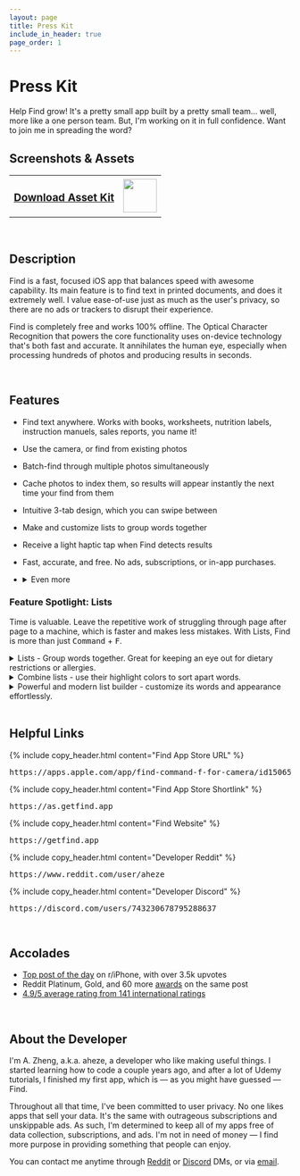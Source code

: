 ```yaml
---
layout: page
title: Press Kit
include_in_header: true
page_order: 1
---
```


# Press Kit
Help Find grow! It's a pretty small app built by a pretty small team... well, more like a one person team. But, I'm working on it in full confidence. Want to join me in spreading the word?

<div>
<i class="iconTop fas fa-images fa-stack-1x" style="position: relative; width: 40px; float: left; margin-top: -4px; margin-left: -8px; margin-right: 4px; font-size: 24px;"></i>

<h2>Screenshots & Assets</h2>
</div>

<table>
<tr>
<td>
<a href="{{ '/assets/press/find-asset-kit.zip' | relative_url }}"> <h3>Download Asset Kit</h3></a>

</td>
<td>

<img src="{{ '/assets/press/pressKitAvatar.png' | relative_url }}" height="60">

</td>
</tr>
</table>

<br>

<div>
<i class="iconTop fas fa-file-alt fa-stack-1x" style="position: relative; width: 40px; float: left; margin-top: -4px; margin-left: -8px; margin-right: 4px; font-size: 24px;"></i>

<h2>Description</h2>
</div>

Find is a fast, focused iOS app that balances speed with awesome capability. Its main feature is to find text in printed documents, and does it extremely well. I value ease-of-use just as much as the user's privacy, so there are no ads or trackers to disrupt their experience.

Find is completely free and works 100% offline. The Optical Character Recognition that powers the core functionality uses on-device technology that's both fast and accurate. It annihilates the human eye, especially when processing hundreds of photos and producing results in seconds.

<br>


<div>
<i class="iconTop fas fa-magic fa-stack-1x" style="position: relative; width: 40px; float: left; margin-top: -4px; margin-left: -8px; margin-right: 4px; font-size: 24px;"></i>

<h2>Features</h2>
</div>

- Find text anywhere. Works with books, worksheets, nutrition labels, instruction manuels, sales reports, you name it!
- Use the camera, or find from existing photos
- Batch-find through multiple photos simultaneously
- Cache photos to index them, so results will appear instantly the next time your find from them
- Intuitive 3-tab design, which you can swipe between
- Make and customize lists to group words together
- Receive a light haptic tap when Find detects results
- Fast, accurate, and free. No ads, subscriptions, or in-app purchases.
- <details markdown="1"><summary>Even more</summary>

  - Pausable camera preview with full-screen mode
  - Flashlight
  - Stats screen for quick, glanceable info
  - Lists appear in the toolbar above the keyboard
  - Use lists to scan nutrition labels for ingredients that you want to indulge in, or avoid
  - Combine lists to filter words with contrasting highlight colors. Makes looking for vocab words much easier in school.
  - Star photos to get to them faster
  - Slider for filtering photos, between "Local," "Starred," "Cached," and "All"
  - Save or cache photos directly in the paused camera preview

  </details>  

### Feature Spotlight: Lists
Time is valuable. Leave the repetitive work of struggling through page after page to a machine, which is faster and makes less mistakes. With Lists, Find is more than just <kbd>Command</kbd> + <kbd>F</kbd>.

<details>
<summary>Lists - Group words together. Great for keeping an eye out for dietary restrictions or allergies.</summary> 

<br>
<img src="{{ '/assets/press/press-list.png' | relative_url }}" width="300">
<br>
</details>

<details>
<summary>Combine lists - use their highlight colors to sort apart words.</summary>

<br>
<img src="{{ '/assets/press/press-multipleLists.png' | relative_url }}" width="300">
<br>
</details>

<details>
<summary>Powerful and modern list builder - customize its words and appearance effortlessly.</summary>

<br>
<img src="{{ '/assets/press/press-listsBuilder.png' | relative_url }}" width="300">
<br>
</details>

<br>

<div>
<i class="iconTop fas fa-link fa-stack-1x" style="position: relative; width: 40px; float: left; margin-top: -4px; margin-left: -8px; margin-right: 4px; font-size: 24px;"></i>

<h2>Helpful Links</h2>
</div>



{% include copy_header.html content="Find App Store URL" %}
<pre class="link_block">
https://apps.apple.com/app/find-command-f-for-camera/id1506500202
</pre>

{% include copy_header.html content="Find App Store Shortlink" %}
<pre class="link_block">
https://as.getfind.app
</pre>

{% include copy_header.html content="Find Website" %}
<pre class="link_block">
https://getfind.app
</pre>

{% include copy_header.html content="Developer Reddit" %}
<pre class="link_block">
https://www.reddit.com/user/aheze
</pre>

{% include copy_header.html content="Developer Discord" %}
<pre class="link_block">
https://discord.com/users/743230678795288637
</pre>


<br>

<div>
<i class="iconTop fas fa-trophy fa-stack-1x" style="position: relative; width: 40px; float: left; margin-top: -4px; margin-left: -8px; margin-right: 4px; font-size: 24px;"></i>

<h2>Accolades</h2>
</div>

- [Top post of the day](https://www.reddit.com/r/iphone/comments/maot5p/find_an_app_that_lets_you_do_commandf_but_in_the/) on r/iPhone, with over 3.5k upvotes
- Reddit Platinum, Gold, and 60 more [awards](https://www.reddithelp.com/hc/en-us/articles/360043034132) on the same post
- [4.9/5 average rating from 141 international ratings](https://sensortower.com/ios/US/john-zheng/app/find-command-f-for-camera/1506500202/review-history?selected_tab=reviews)

<br>

<div>
<i class="iconTop fas fa-user fa-stack-1x" style="position: relative; width: 40px; float: left; margin-top: -4px; margin-left: -8px; margin-right: 4px; font-size: 24px;"></i>

<h2>About the Developer</h2>
</div>

I'm A. Zheng, a.k.a. aheze, a developer who like making useful things. I started learning how to code a couple years ago, and after a lot of Udemy tutorials, I finished my first app, which is — as you might have guessed — Find.

Throughout all that time, I've been committed to user privacy. No one likes apps that sell your data. It's the same with outrageous subscriptions and unskippable ads. As such, I'm determined to keep all of my apps free of data collection, subscriptions, and ads. I'm not in need of money — I find more purpose in providing something that people can enjoy. 

You can contact me anytime through [Reddit](https://www.reddit.com/user/aheze) or [Discord](https://discord.com/users/743230678795288637) DMs, or via [email](mailto:aheze@getfind.app).